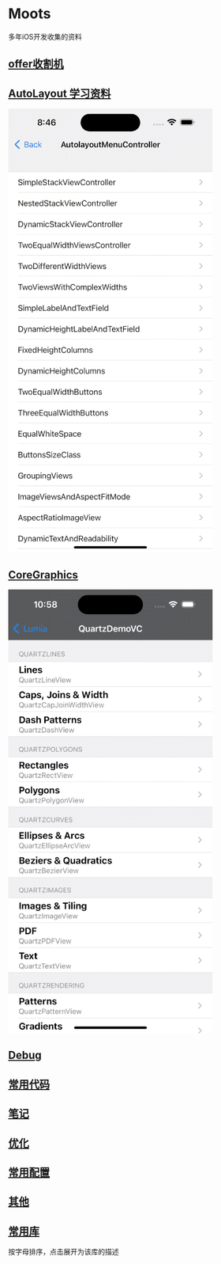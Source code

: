 # Moots

多年iOS开发收集的资料


## [offer收割机](https://gist.github.com/huangboju/050e7ab233682088a4bc70a85fac89a4)

## [AutoLayout 学习资料](https://gist.github.com/huangboju/e50519460cd8f81da7c6c83d89d044bf)

![](/Resources/Gif/autolayout.gif)

## [CoreGraphics](https://gist.github.com/huangboju/bd459684345c926cdf91601d2a5e8fde)
![](/Resources/Gif/quartz.gif)
## [Debug](https://gist.github.com/huangboju/9f66acf521effb7b7c0eeafcbc0ea0c0)

## [常用代码](/Markdowns/Snippets.md)


## [笔记](/Markdowns/Notes.md)


## [优化](https://gist.github.com/huangboju/2a6b7c3c2aa9139cbb4ca2c617059776)



## [常用配置](/Markdowns/Config.md)


## [其他](/Markdowns/Others.md)



## [常用库](/Markdowns/LIBRARY.md)
按字母排序，点击展开为该库的描述
